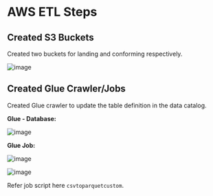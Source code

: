 # AWS ETL Steps

## Created S3 Buckets
Created two buckets for landing and conforming respectively.

![image](https://user-images.githubusercontent.com/77515020/160594193-f08028de-3cb3-4efb-8409-3a13d75846bc.png)

## Created Glue Crawler/Jobs
Created Glue crawler to update the table definition in the data catalog.

<b>Glue - Database:</b>

![image](https://user-images.githubusercontent.com/77515020/160595473-1f55426f-0ef1-4aa8-a460-bf7bc5f09a83.png)

<b>Glue Job:</b>

![image](https://user-images.githubusercontent.com/77515020/160594623-12d3762c-68a3-4603-a2a1-9534414f5765.png)

![image](https://user-images.githubusercontent.com/77515020/160595833-65fdab20-08ff-434a-b86a-017f4e213ca2.png)

Refer job script here `csvtoparquetcustom`.




